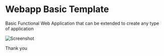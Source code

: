 # Webapp Basic Template

Basic Functional Web Application that can be extended to create any type of application

![Screenshot](https://github.com/LogiksApps/webapp-simple/blob/master/screenshot.png)

Thank you
